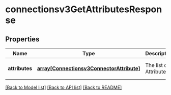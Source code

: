 # connectionsv3GetAttributesResponse

## Properties
Name | Type | Description | Notes
------------ | ------------- | ------------- | -------------
**attributes** | [**array[Connectionsv3ConnectorAttribute]**](Connectionsv3ConnectorAttribute.md) | The list of Attributes | [optional] [default to null]

[[Back to Model list]](../README.md#documentation-for-models) [[Back to API list]](../README.md#documentation-for-api-endpoints) [[Back to README]](../README.md)


